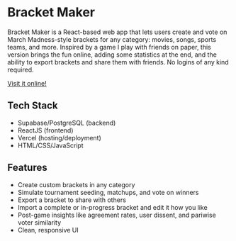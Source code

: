 # Bracket Maker

Bracket Maker is a React-based web app that lets users create and vote on March Madness-style brackets for any category: movies, songs, sports teams, and more. Inspired by a game I play with friends on paper, this version brings the fun online, adding some statistics at the end, and the ability to export brackets and share them with friends. No logins of any kind required.

[Visit it online!](https://bracket-maker.vercel.app/)

## Tech Stack
- Supabase/PostgreSQL (backend)
- ReactJS (frontend)
- Vercel (hosting/deployment)
- HTML/CSS/JavaScript

## Features
- Create custom brackets in any category
- Simulate tournament seeding, matchups, and vote on winners
- Export a bracket to share with others
- Import a complete or in-progress bracket and edit it how you like
- Post-game insights like agreement rates, user dissent, and pariwise voter similarity
- Clean, responsive UI
